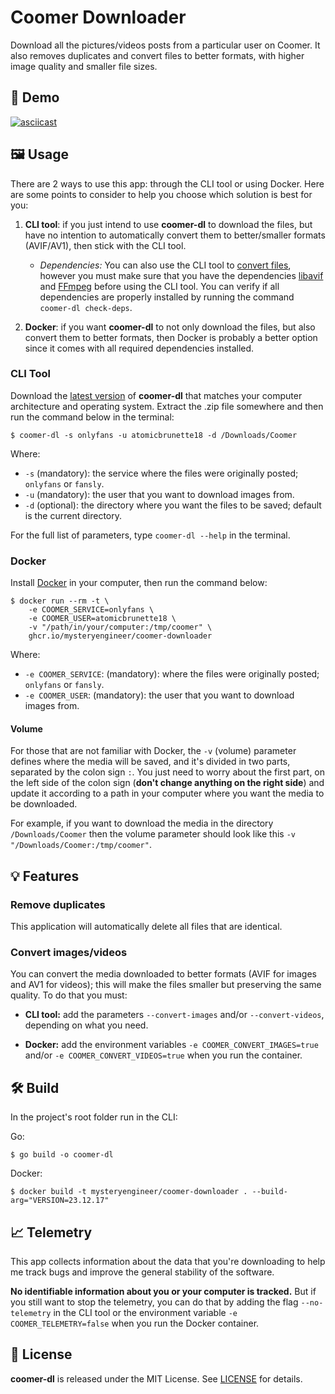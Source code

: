 # Coomer Downloader

Download all the pictures/videos posts from a particular user on Coomer. It also removes duplicates and convert files to better formats, with higher image quality and smaller file sizes.

## 🎥 Demo

[![asciicast](https://asciinema.org/a/BHbFOMd9pIaXRykcPYFfJAbgE.svg)](https://asciinema.org/a/BHbFOMd9pIaXRykcPYFfJAbgE)

## 🖼️ Usage

There are 2 ways to use this app: through the CLI tool or using Docker. Here are some points to consider to help you choose which solution is best for you:

1. **CLI tool**: if you just intend to use __coomer-dl__ to download the files, but have no intention to automatically convert them to better/smaller formats (AVIF/AV1), then stick with the CLI tool.

    - *Dependencies:* You can also use the CLI tool to [convert files](#convert-imagesvideos), however you must make sure that you have the dependencies [libavif](https://github.com/AOMediaCodec/libavif) and [FFmpeg](https://www.ffmpeg.org/download.html) before using the CLI tool. You can verify if all dependencies are properly installed by running the command `coomer-dl check-deps`.

2. **Docker**: if you want __coomer-dl__ to not only download the files, but also convert them to better formats, then Docker is probably a better option since it comes with all required dependencies installed.

### CLI Tool

Download the [latest version](https://github.com/mysteryengineer/coomer-downloader/releases) of __coomer-dl__ that matches your computer architecture and operating system. Extract the .zip file somewhere and then run the command below in the terminal:

```
$ coomer-dl -s onlyfans -u atomicbrunette18 -d /Downloads/Coomer
```

Where:

- `-s` (mandatory): the service where the files were originally posted; `onlyfans` or `fansly`.
- `-u` (mandatory): the user that you want to download images from.
- `-d` (optional): the directory where you want the files to be saved; default is the current directory.

For the full list of parameters, type `coomer-dl --help` in the terminal.

### Docker

Install [Docker](https://docs.docker.com/get-docker/) in your computer, then run the command below:

```
$ docker run --rm -t \
    -e COOMER_SERVICE=onlyfans \
    -e COOMER_USER=atomicbrunette18 \
    -v "/path/in/your/computer:/tmp/coomer" \
    ghcr.io/mysteryengineer/coomer-downloader
```

Where:

- `-e COOMER_SERVICE`: (mandatory): where the files were originally posted; `onlyfans` or `fansly`.
- `-e COOMER_USER`: (mandatory): the user that you want to download images from.

#### Volume

For those that are not familiar with Docker, the `-v` (volume) parameter defines where the media will be saved, and it's divided in two parts, separated by the colon sign `:`. You just need to worry about the first part, on the left side of the colon sign (**don't change anything on the right side**) and update it according to a path in your computer where you want the media to be downloaded.

For example, if you want to download the media in the directory `/Downloads/Coomer` then the volume parameter should look like this `-v "/Downloads/Coomer:/tmp/coomer"`.

## 💡 Features

### Remove duplicates

This application will automatically delete all files that are identical.

### Convert images/videos

You can convert the media downloaded to better formats (AVIF for images and AV1 for videos); this will make the files smaller but preserving the same quality. To do that you must:

- **CLI tool:** add the parameters `--convert-images` and/or `--convert-videos`, depending on what you need.

- **Docker:** add the environment variables `-e COOMER_CONVERT_IMAGES=true` and/or `-e COOMER_CONVERT_VIDEOS=true` when you run the container.

## 🛠️ Build

In the project's root folder run in the CLI:

Go:
```
$ go build -o coomer-dl
```

Docker:
```
$ docker build -t mysteryengineer/coomer-downloader . --build-arg="VERSION=23.12.17"
```

## 📈 Telemetry

This app collects information about the data that you're downloading to help me track bugs and improve the general stability of the software.

**No identifiable information about you or your computer is tracked.** But if you still want to stop the telemetry, you can do that by adding the flag `--no-telemetry` in the CLI tool or the environment variable `-e COOMER_TELEMETRY=false` when you run the Docker container.

## 📝 License

**coomer-dl** is released under the MIT License. See [LICENSE](LICENSE) for details.